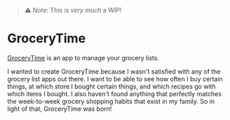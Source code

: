 > ⚠️ Note: This is _very much_ a WIP!

# GroceryTime

[GroceryTime](https://groceryti.me) is an app to manage your grocery lists.

I wanted to create GroceryTime because I wasn't satisfied with any of the grocery list apps out there. I want to be able to see how often I buy certain things, at which store I bought certain things, and which recipes go with which items I bought. I also haven't found anything that perfectly matches the week-to-week grocery shopping habits that exist in my family. So in light of that, GroceryTime was born!
